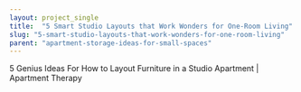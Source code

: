 ```yaml
---
layout: project_single
title:  "5 Smart Studio Layouts that Work Wonders for One-Room Living"
slug: "5-smart-studio-layouts-that-work-wonders-for-one-room-living"
parent: "apartment-storage-ideas-for-small-spaces"
---
```

5 Genius Ideas For How to Layout Furniture in a Studio Apartment | Apartment Therapy
